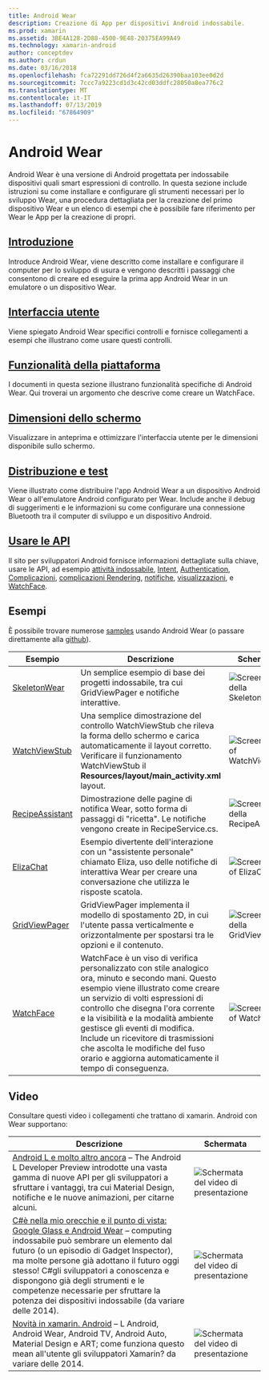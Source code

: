 ```yaml
---
title: Android Wear
description: Creazione di App per dispositivi Android indossabile.
ms.prod: xamarin
ms.assetid: 3BE4A128-2D88-4500-9E48-20375EA99A49
ms.technology: xamarin-android
author: conceptdev
ms.author: crdun
ms.date: 03/16/2018
ms.openlocfilehash: fca72291dd726d4f2a6635d26390baa103ee0d2d
ms.sourcegitcommit: 7ccc7a9223cd1d3c42cd03ddfc28050a8ea776c2
ms.translationtype: MT
ms.contentlocale: it-IT
ms.lasthandoff: 07/13/2019
ms.locfileid: "67864909"
---
```

# <a name="android-wear"></a>Android Wear

Android Wear è una versione di Android progettata per indossabile dispositivi quali smart espressioni di controllo. In questa sezione include istruzioni su come installare e configurare gli strumenti necessari per lo sviluppo Wear, una procedura dettagliata per la creazione del primo dispositivo Wear e un elenco di esempi che è possibile fare riferimento per Wear le App per la creazione di propri.

## <a name="getting-startedandroidwearget-startedindexmd"></a>[Introduzione](~/android/wear/get-started/index.md)

Introduce Android Wear, viene descritto come installare e configurare il computer per lo sviluppo di usura e vengono descritti i passaggi che consentono di creare ed eseguire la prima app Android Wear in un emulatore o un dispositivo Wear.

## <a name="user-interfaceandroidwearuser-interfaceindexmd"></a>[Interfaccia utente](~/android/wear/user-interface/index.md)

Viene spiegato Android Wear specifici controlli e fornisce collegamenti a esempi che illustrano come usare questi controlli.

## <a name="platform-featuresandroidwearplatformindexmd"></a>[Funzionalità della piattaforma](~/android/wear/platform/index.md)

I documenti in questa sezione illustrano funzionalità specifiche di Android Wear. Qui troverai un argomento che descrive come creare un WatchFace.

## <a name="screen-sizesandroidwearscreen-sizesmd"></a>[Dimensioni dello schermo](~/android/wear/screen-sizes.md)

Visualizzare in anteprima e ottimizzare l'interfaccia utente per le dimensioni disponibile sullo schermo.

## <a name="deployment--testingandroidweardeploy-testindexmd"></a>[Distribuzione e test](~/android/wear/deploy-test/index.md)

Viene illustrato come distribuire l'app Android Wear a un dispositivo Android Wear o all'emulatore Android configurato per Wear. Include anche il debug di suggerimenti e le informazioni su come configurare una connessione Bluetooth tra il computer di sviluppo e un dispositivo Android.

## <a name="wear-apishttpsdeveloperandroidcomreferenceandroidsupportwearable"></a>[Usare le API](https://developer.android.com/reference/android/support/wearable)

Il sito per sviluppatori Android fornisce informazioni dettagliate sulla chiave, usare le API, ad esempio [attività indossabile](https://developer.android.com/reference/android/support/wearable/activity/package-summary.html), [Intent](https://developer.android.com/reference/com/google/android/wearable/intent/package-summary.html), [Authentication](https://developer.android.com/reference/android/support/wearable/authentication/package-summary.html), [ Complicazioni](https://developer.android.com/reference/android/support/wearable/complications/package-summary.html), [complicazioni Rendering](https://developer.android.com/reference/android/support/wearable/complications/rendering/package-summary.html), [notifiche](https://developer.android.com/reference/android/support/wearable/notifications/package-summary.html), [visualizzazioni](https://developer.android.com/reference/android/support/wearable/view/package-summary.html), e [WatchFace](https://developer.android.com/reference/android/support/wearable/watchface/package-summary.html).



## <a name="samples"></a>Esempi

È possibile trovare numerose [samples](https://developer.xamarin.com/samples/android/Android%20Wear/) usando Android Wear (o passare direttamente alla [github](https://github.com/xamarin/monodroid-samples/tree/master/wear)).

|Esempio|Descrizione|Schermata|
|--- |--- |--- |
|[SkeletonWear](https://developer.xamarin.com/samples/monodroid/wear/SkeletonWear/)|Un semplice esempio di base dei progetti indossabile, tra cui GridViewPager e notifiche interattive.|![Screenshot della Skeletonwear](images/skeleton.png)|
|[WatchViewStub](https://developer.xamarin.com/samples/monodroid/wear/WatchViewStub/)|Una semplice dimostrazione del controllo WatchViewStub che rileva la forma dello schermo e carica automaticamente il layout corretto. Verificare il funzionamento WatchViewStub il **Resources/layout/main_activity.xml** layout.|![Screenshot of WatchViewStub](images/watchview.png)|
|[RecipeAssistant](https://developer.xamarin.com/samples/monodroid/wear/RecipeAssistant/)|Dimostrazione delle pagine di notifica Wear, sotto forma di passaggi di "ricetta". Le notifiche vengono create in RecipeService.cs.|![Screenshot della RecipeAssistant](images/recipeassist.png)|
|[ElizaChat](https://developer.xamarin.com/samples/monodroid/wear/ElizaChat/)|Esempio divertente dell'interazione con un "assistente personale" chiamato Eliza, uso delle notifiche di interattiva Wear per creare una conversazione che utilizza le risposte scatola.|![Screenshot of ElizaChat](images/eliza.png)|
|[GridViewPager](https://developer.xamarin.com/samples/monodroid/wear/GridViewPager/)|GridViewPager implementa il modello di spostamento 2D, in cui l'utente passa verticalmente e orizzontalmente per spostarsi tra le opzioni e il contenuto.|![Screenshot della GridViewPager](images/gridviewpager.png)|
|[WatchFace](https://developer.xamarin.com/samples/monodroid/wear/WatchFace)|WatchFace è un viso di verifica personalizzato con stile analogico ora, minuto e secondo mani. Questo esempio viene illustrato come creare un servizio di volti espressioni di controllo che disegna l'ora corrente e la visibilità e la modalità ambiente gestisce gli eventi di modifica. Include un ricevitore di trasmissioni che ascolta le modifiche del fuso orario e aggiorna automaticamente il tempo di conseguenza.|![Screenshot of WatchFace](images/gridviewpager.png)|


## <a name="videos"></a>Video

Consultare questi video i collegamenti che trattano di xamarin. Android con Wear supportano:

|Descrizione|Schermata|
|--- |--- |
|[Android L e molto altro ancora](https://blog.xamarin.com/webinar-recording-android-l-and-so-much-more/) &ndash; The Android L Developer Preview introdotte una vasta gamma di nuove API per gli sviluppatori a sfruttare i vantaggi, tra cui Material Design, notifiche e le nuove animazioni, per citarne alcuni.|![Schermata del video di presentazione](images/video-android-l.png)|
|[C#è nella mio orecchie e il punto di vista: Google Glass e Android Wear](https://www.youtube.com/watch?v=80H8tXByZQc) &ndash; computing indossabile può sembrare un elemento dal futuro (o un episodio di Gadget Inspector), ma molte persone già adottano il futuro oggi stesso! C#gli sviluppatori a conoscenza e dispongono già degli strumenti e le competenze necessarie per sfruttare la potenza dei dispositivi indossabile (da variare delle 2014).|![Schermata del video di presentazione](images/video-eyes-ears.png)|
|[Novità in xamarin. Android](https://www.youtube.com/watch?v=Gpqc2XZIQfU) &ndash; L Android, Android Wear, Android TV, Android Auto, Material Design e ART; come funziona questo mean all'utente gli sviluppatori Xamarin? da variare delle 2014.|![Schermata del video di presentazione](Images/video-whats-new.png)|


<!--

March 18
https://blog.xamarin.com/android-wear/

August 14
https://blog.xamarin.com/android-l-developer-preview-android-wear-support/

August 27
https://blog.xamarin.com/tips-for-your-first-android-wear-app/

Watch Face
https://github.com/Redth/Xamarin.Wear.WatchFace
-->
